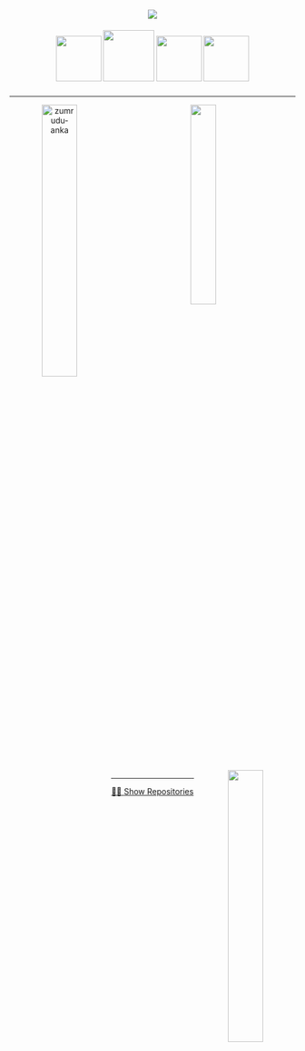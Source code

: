 <h1 align="center">
  <a href="https://git.io/typing-svg">
    <img src="https://readme-typing-svg.herokuapp.com/?lines=Hi,+There!+👋;This+is+Shoyim👨‍💻&center=true&size=30">
  </a>
</h1>

<h5 align="center">
   <a href="https://www.linkedin.com/in/shoyim-obloqulov-9409b2296/" title="LinkedIn Profile"><img width="80" src="https://img.shields.io/badge/linkedin-%230077B5.svg?style=for-the-badge&logo=linkedin&logoColor=white"></a>
   <a href="https://www.instagram.com/shoyim_obloqulov/" title="Insta Profile"><img width="90" src="https://img.shields.io/badge/instagram-%23E4405F.svg?style=for-the-badge&logo=Instagram&logoColor=white"></a>
   <a href="https://t.me/obloqulov_shoyim" title="TG Profile"><img width="80" src="https://img.shields.io/badge/Telegram-2CA5E0?style=for-the-badge&logo=telegram&logoColor=white"></a>
   <a href="https://www.facebook.com/profile.php?id=100088859678436" title="FB Profile"><img width="80" src="https://img.shields.io/badge/Facebook-%231877F2.svg?style=for-the-badge&logo=Facebook&logoColor=white"></a>
</h5>

<hr>
<p align=center>
  <div align=center>
    <a href="https://github.com/denvercoder1/github-readme-streak-stats" title="Go to Source">
      <img align="left" style="width: 35%;" src="https://github-readme-streak-stats.herokuapp.com/?user=shoyimobloqulov&theme=react&border=61dafb&hide_border=true" alt="zumrudu-anka" />
    </a>
    <a href="https://github.com/anuraghazra/github-readme-stats">
      <img style="width: 30%;" align="center" src="https://github-readme-stats.vercel.app/api/top-langs/?username=shoyimobloqulov&hide=c%23,css,html%2b%2b,Cuda&title_color=61dafb&text_color=ffffff&icon_color=61dafb&bg_color=20232a&langs_count=8&layout=compact&border_color=61dafb&hide_border=true" />
    </a>
    <a href="https://github.com/anuraghazra/github-readme-stats" title="Go to Source">
      <img align="right" style="width: 35%;" src="https://github-readme-stats.vercel.app/api?username=shoyimobloqulov&show_icons=true&theme=react&border_color=61dafb&hide_border=true" />
    </a>
  </div>
</p>

<hr />
<a href="https://github.com/shoyimobloqulov?tab=repositories" text="center">🧑‍💻 <span>Show Repositories</span></a>
